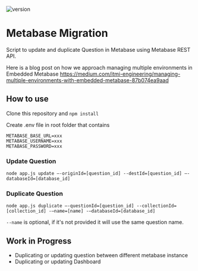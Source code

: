 ![version](https://img.shields.io/github/v/tag/itmi-id/metabase-migration?label=latest%20version)

# Metabase Migration
Script to update and duplicate Question in Metabase using Metabase REST API.

Here is a blog post on how we approach managing multiple environments in Embedded Metabase https://medium.com/itmi-engineering/managing-multiple-environments-with-embedded-metabase-87b074ea9aad

## How to use
Clone this repository and `npm install`

Create .env file in root folder that contains

```
METABASE_BASE_URL=xxx
METABASE_USERNAME=xxx
METABASE_PASSWORD=xxx
```

### Update Question

`node app.js update —-originId=[question_id] --destId=[question_id] —-databaseId=[database_id]`

### Duplicate Question

`node app.js duplicate —-questionId=[question_id] --collectionId=[collection_id] -—name=[name] -—databaseId=[database_id]`

`--name` is optional, if it's not provided it will use the same question name.


## Work in Progress

- Duplicating or updating question between different metabase instance
- Duplicating or updating Dashboard

